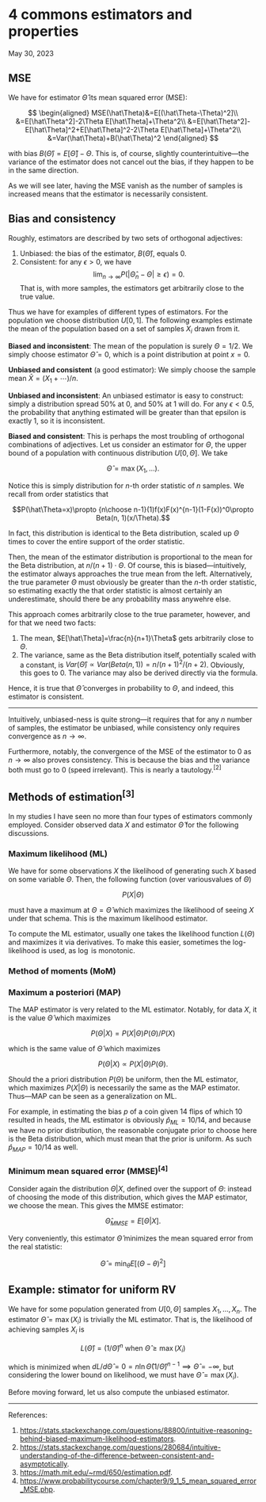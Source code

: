 <!-- emilia-snapshot-properties
4 commons estimators and properties
2023/05/29
utulek
emilia-snapshot-properties -->

# 4 commons estimators and properties

May 30, 2023

## MSE

We have for estimator $\hat\Theta$ its mean squared error (MSE):

$$
\begin{aligned}
MSE(\hat\Theta)&=E[(\hat\Theta-\Theta)^2]\\
&=E[\hat\Theta^2]-2\Theta E[\hat\Theta]+\Theta^2\\
&=E[\hat\Theta^2]-E[\hat\Theta]^2+E[\hat\Theta]^2-2\Theta E[\hat\Theta]+\Theta^2\\
&=Var(\hat\Theta)+B(\hat\Theta)^2
\end{aligned}
$$

with bias $B(\hat\Theta)=E[\hat\Theta]-\Theta$. This is, of course, slightly counterintuitive—the variance of the estimator does not cancel out the bias, if they happen to be in the same direction.

As we will see later, having the MSE vanish as the number of samples is increased means that the estimator is necessarily consistent.

## Bias and consistency

Roughly, estimators are described by two sets of orthogonal adjectives:

1. Unbiased: the bias of the estimator, $B(\hat\Theta)$, equals $0$.
2. Consistent: for any $\epsilon>0$, we have
   $$\lim_{n\to\infty}P(|\hat\Theta_n-\Theta|\geq\epsilon)=0.$$
   That is, with more samples, the estimators get arbitrarily close to the true value.

Thus we have for examples of different types of estimators. For the population we choose distribution $U[0, 1]$. The following examples estimate the mean of the population based on a set of samples $X_i$ drawn from it.

**Biased and inconsistent**: The mean of the population is surely $\Theta=1/2$. We simply choose estimator $\hat\Theta=0$, which is a point distribution at point $x=0$.

**Unbiased and consistent** (a good estimator): We simply choose the sample mean $\bar X=(X_1+\cdots)/n$.

**Unbiased and inconsistent**: An unbiased estimator is easy to construct: simply a distribution spread 50% at $0$, and 50% at $1$ will do. For any $\epsilon<0.5$, the probability that anything estimated will be greater than that epsilon is exactly $1$, so it is inconsistent.

**Biased and consistent**: This is perhaps the most troubling of orthogonal combinations of adjectives. Let us consider an estimator for $\Theta$, the upper bound of a population with continuous distribution $U[0,\Theta]$. We take

$$\hat\Theta=\max(X_1,\ldots).$$

Notice this is simply distribution for $n$-th order statistic of $n$ samples. We recall from order statistics that

$$P(\hat\Theta=x)\propto {n\choose n-1}(1)f(x)F(x)^{n-1}(1-F(x))^0\propto Beta(n, 1)(x/\Theta).$$

In fact, this distribution is identical to the Beta distribution, scaled up $\Theta$ times to cover the entire support of the order statistic.

Then, the mean of the estimator distribution is proportional to the mean for the Beta distribution, at $n/(n+1)\cdot\Theta$. Of course, this is biased—intuitively, the estimator always approaches the true mean from the left. Alternatively, the true parameter $\Theta$ must obviously be greater than the $n$-th order statistic, so estimating exactly the that order statistic is almost certainly an underestimate, should there be any probability mass anywehre else.

This approach comes arbitrarily close to the true parameter, however, and for that we need two facts:

1. The mean, $E[\hat\Theta]=\frac{n}{n+1}\Theta$ gets arbitrarily close to $\Theta$.
2. The variance, same as the Beta distribution itself, potentially scaled with a constant, is $Var(\hat\Theta)\propto Var(Beta(n,1))=n/(n+1)^2/(n+2)$. Obviously, this goes to $0$. The variance may also be derived directly via the formula.

Hence, it is true that $\hat\Theta$ converges in probability to $\Theta$, and indeed, this estimator is consistent.

---

Intuitively, unbiased-ness is quite strong—it requires that for any $n$ number of samples, the estimator be unbiased, while consistency only requires convergence as $n\to\infty$.

Furthermore, notably, the convergence of the MSE of the estimator to $0$ as $n\to\infty$ also proves consistency. This is because the bias and the variance both must go to $0$ (speed irrelevant). This is nearly a tautology.<sup>[2]</sup>

## Methods of estimation<sup>[3]</sup>

In my studies I have seen no more than four types of estimators commonly employed. Consider observed data $X$ and estimator $\hat\Theta$ for the following discussions.

### Maximum likelihood (ML)

We have for some observations $X$ the likelihood of generating such $X$ based on some variable $\Theta$. Then, the following function (over variousvalues of $\Theta$)

$$P(X|\Theta)$$

must have a maximum at $\Theta=\hat\Theta$ which maximizes the likelihood of seeing $X$ under that schema. This is the maximum likelihood estimator.

To compute the ML estimator, usually one takes the likelihood function $L(\Theta)$ and maximizes it via derivatives. To make this easier, sometimes the log-likelihood is used, as $\log$ is monotonic.

### Method of moments (MoM)

### Maximum a posteriori (MAP)

The MAP estimator is very related to the ML estimator. Notably, for data $X$, it is the value $\hat\Theta$ which maximizes

$$P(\Theta|X)=P(X|\Theta)P(\Theta)/P(X)$$

which is the same value of $\hat\Theta$ which maximizes

$$P(\Theta|X)\propto P(X|\Theta)P(\Theta).$$

Should the a priori distribution $P(\Theta)$ be uniform, then the ML estimator, which maximizes $P(X|\Theta)$ is necessarily the same as the MAP estimator. Thus—MAP can be seen as a generalization on ML.

For example, in estimating the bias $p$ of a coin given $14$ flips of which $10$ resulted in heads, the ML estimator is obviously $\hat p_{ML}=10/14$, and because we have no prior distribution, the reasonable conjugate prior to choose here is the Beta distribution, which must mean that the prior is uniform. As such $\hat p_{MAP}=10/14$ as well.

### Minimum mean squared error (MMSE)<sup>[4]</sup>

Consider again the distribution $\Theta|X$, defined over the support of $\Theta$: instead of choosing the mode of this distribution, which gives the MAP estimator, we choose the mean. This gives the MMSE estimator:

$$\hat\Theta_{MMSE}=E[\Theta|X].$$

Very conveniently, this estimator $\hat\Theta$ minimizes the mean squared error from the real statistic:

$$\hat\Theta=\min_\theta E[(\Theta-\theta)^2]$$

## Example: stimator for uniform RV

We have for some population generated from $U[0,\Theta]$ samples $X_1,\ldots,X_n$. The estimator $\hat\Theta=\max(X_i)$ is trivially the ML estimator. That is, the likelihood of achieving samples $X_i$ is

$$L(\hat\Theta)=(1/\hat\Theta)^n\text{ when }\hat\Theta\geq\max(X_i)$$

which is minimized when $dL/d\hat\Theta=0=n\ln\hat\Theta(1/\hat\Theta)^{n-1}\implies\hat\Theta=-\infty$, but considering the lower bound on likelihood, we must have $\hat\Theta=\max(X_i)$.

Before moving forward, let us also compute the unbiased estimator.

---

References:

1. <https://stats.stackexchange.com/questions/88800/intuitive-reasoning-behind-biased-maximum-likelihood-estimators>.
2. <https://stats.stackexchange.com/questions/280684/intuitive-understanding-of-the-difference-between-consistent-and-asymptotically>.
3. <https://math.mit.edu/~rmd/650/estimation.pdf>.
4. <https://www.probabilitycourse.com/chapter9/9_1_5_mean_squared_error_MSE.php>.
